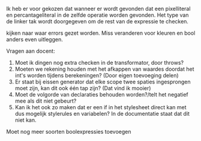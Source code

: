 Ik heb er voor gekozen dat wanneer er wordt gevonden dat een pixelliteral en percantageliteral in de zelfde operatie worden gevonden. 
Het type van de linker tak wordt doorgegeven om de rest van de expressie te checken.

kijken naar waar errors gezet worden. Miss veranderen voor kleuren en bool anders even uitleggen.

Vragen aan docent:
1. Moet ik dingen nog extra checken in de transformator, door throws?
2. Moeten we rekening houden met het afkappen van waardes doordat het int's worden tijdens berekeningen? (Door eigen toevoeging delen)
3. Er staat bij eissen generator dat elke scope twee spaties ingesprongen moet zijn, kan dit ook één tap zijn? (Dat vind ik mooier)
4. Moet de volgorde van declaraties behouden worden?/telt het negatief mee als dit niet gebeurt?
5. Kan ik het ook zo maken dat er een if in het stylesheet direct kan met dus mogelijk stylerules en variabelen? In de documentatie staat dat dit niet kan.

Moet nog meer soorten boolexpressies toevoegen